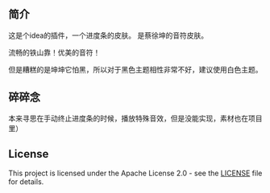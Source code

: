 ## 简介
这是个idea的插件，一个进度条的皮肤。
是蔡徐坤的音符皮肤。

流畅的铁山靠！优美的音符！

但是糟糕的是坤坤它怕黑，所以对于黑色主题相性非常不好，建议使用白色主题。

## 碎碎念
本来寻思在手动终止进度条的时候，播放特殊音效，但是没能实现，素材也在项目里）

## License
This project is licensed under the Apache License 2.0 - see the [LICENSE](LICENSE) file for details.

